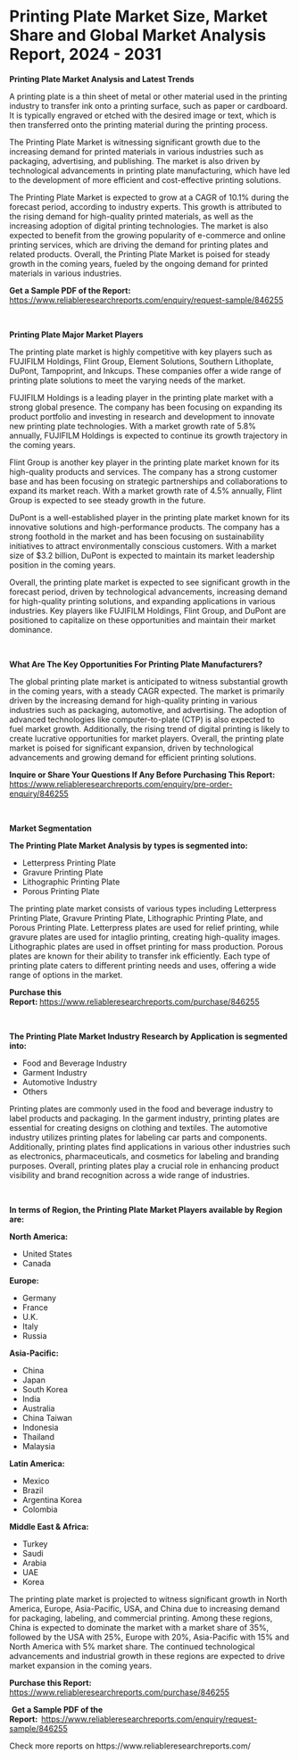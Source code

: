 <p><h1>Printing Plate Market Size, Market Share and Global Market Analysis Report, 2024 - 2031</h1></p><p><strong>Printing Plate Market Analysis and Latest Trends</strong></p>
<p><p>A printing plate is a thin sheet of metal or other material used in the printing industry to transfer ink onto a printing surface, such as paper or cardboard. It is typically engraved or etched with the desired image or text, which is then transferred onto the printing material during the printing process.</p><p>The Printing Plate Market is witnessing significant growth due to the increasing demand for printed materials in various industries such as packaging, advertising, and publishing. The market is also driven by technological advancements in printing plate manufacturing, which have led to the development of more efficient and cost-effective printing solutions.</p><p>The Printing Plate Market is expected to grow at a CAGR of 10.1% during the forecast period, according to industry experts. This growth is attributed to the rising demand for high-quality printed materials, as well as the increasing adoption of digital printing technologies. The market is also expected to benefit from the growing popularity of e-commerce and online printing services, which are driving the demand for printing plates and related products. Overall, the Printing Plate Market is poised for steady growth in the coming years, fueled by the ongoing demand for printed materials in various industries.</p></p>
<p><strong>Get a Sample PDF of the Report:&nbsp;</strong> <a href="https://www.reliableresearchreports.com/enquiry/request-sample/846255">https://www.reliableresearchreports.com/enquiry/request-sample/846255</a></p>
<p>&nbsp;</p>
<p><strong>Printing Plate Major Market Players</strong></p>
<p><p>The printing plate market is highly competitive with key players such as FUJIFILM Holdings, Flint Group, Element Solutions, Southern Lithoplate, DuPont, Tampoprint, and Inkcups. These companies offer a wide range of printing plate solutions to meet the varying needs of the market.</p><p>FUJIFILM Holdings is a leading player in the printing plate market with a strong global presence. The company has been focusing on expanding its product portfolio and investing in research and development to innovate new printing plate technologies. With a market growth rate of 5.8% annually, FUJIFILM Holdings is expected to continue its growth trajectory in the coming years.</p><p>Flint Group is another key player in the printing plate market known for its high-quality products and services. The company has a strong customer base and has been focusing on strategic partnerships and collaborations to expand its market reach. With a market growth rate of 4.5% annually, Flint Group is expected to see steady growth in the future.</p><p>DuPont is a well-established player in the printing plate market known for its innovative solutions and high-performance products. The company has a strong foothold in the market and has been focusing on sustainability initiatives to attract environmentally conscious customers. With a market size of $3.2 billion, DuPont is expected to maintain its market leadership position in the coming years.</p><p>Overall, the printing plate market is expected to see significant growth in the forecast period, driven by technological advancements, increasing demand for high-quality printing solutions, and expanding applications in various industries. Key players like FUJIFILM Holdings, Flint Group, and DuPont are positioned to capitalize on these opportunities and maintain their market dominance.</p></p>
<p>&nbsp;</p>
<p><strong>What Are The Key Opportunities For Printing Plate Manufacturers?</strong></p>
<p><p>The global printing plate market is anticipated to witness substantial growth in the coming years, with a steady CAGR expected. The market is primarily driven by the increasing demand for high-quality printing in various industries such as packaging, automotive, and advertising. The adoption of advanced technologies like computer-to-plate (CTP) is also expected to fuel market growth. Additionally, the rising trend of digital printing is likely to create lucrative opportunities for market players. Overall, the printing plate market is poised for significant expansion, driven by technological advancements and growing demand for efficient printing solutions.</p></p>
<p><strong>Inquire or Share Your Questions If Any Before Purchasing This Report:</strong> <a href="https://www.reliableresearchreports.com/enquiry/pre-order-enquiry/846255">https://www.reliableresearchreports.com/enquiry/pre-order-enquiry/846255</a></p>
<p>&nbsp;</p>
<p><strong>Market Segmentation</strong></p>
<p><strong>The Printing Plate Market Analysis by types is segmented into:</strong></p>
<p><ul><li>Letterpress Printing Plate</li><li>Gravure Printing Plate</li><li>Lithographic Printing Plate</li><li>Porous Printing Plate</li></ul></p>
<p><p>The printing plate market consists of various types including Letterpress Printing Plate, Gravure Printing Plate, Lithographic Printing Plate, and Porous Printing Plate. Letterpress plates are used for relief printing, while gravure plates are used for intaglio printing, creating high-quality images. Lithographic plates are used in offset printing for mass production. Porous plates are known for their ability to transfer ink efficiently. Each type of printing plate caters to different printing needs and uses, offering a wide range of options in the market.</p></p>
<p><strong>Purchase this Report:&nbsp;</strong><a href="https://www.reliableresearchreports.com/purchase/846255">https://www.reliableresearchreports.com/purchase/846255</a></p>
<p>&nbsp;</p>
<p><strong>The Printing Plate Market Industry Research by Application is segmented into:</strong></p>
<p><ul><li>Food and Beverage Industry</li><li>Garment Industry</li><li>Automotive Industry</li><li>Others</li></ul></p>
<p><p>Printing plates are commonly used in the food and beverage industry to label products and packaging. In the garment industry, printing plates are essential for creating designs on clothing and textiles. The automotive industry utilizes printing plates for labeling car parts and components. Additionally, printing plates find applications in various other industries such as electronics, pharmaceuticals, and cosmetics for labeling and branding purposes. Overall, printing plates play a crucial role in enhancing product visibility and brand recognition across a wide range of industries.</p></p>
<p>&nbsp;</p>
<p><strong>In terms of Region, the Printing Plate Market Players available by Region are:</strong></p>
<p>
    <p> <strong> North America: </strong>
        <ul>
            <li>United States</li>
            <li>Canada</li>
        </ul>
        </p> 
    <p> <strong> Europe: </strong>
        <ul>
            <li>Germany</li>
            <li>France</li>
            <li>U.K.</li>
            <li>Italy</li>
            <li>Russia</li>
        </ul>
        </p> 
    <p> <strong> Asia-Pacific: </strong>
        <ul>
            <li>China</li>
            <li>Japan</li>
            <li>South Korea</li>
            <li>India</li>
            <li>Australia</li>
            <li>China Taiwan</li>
            <li>Indonesia</li>
            <li>Thailand</li>
            <li>Malaysia</li>
        </ul>
        </p> 
    <p> <strong> Latin America: </strong>
        <ul>
            <li>Mexico</li>
            <li>Brazil</li>
            <li>Argentina Korea</li>
            <li>Colombia</li>
        </ul>
        </p> 
    <p> <strong> Middle East & Africa: </strong>
        <ul>
            <li>Turkey</li>
            <li>Saudi</li>
            <li>Arabia</li>
            <li>UAE</li>
            <li>Korea</li>
        </ul>
    </p>
    </p>
<p><p>The printing plate market is projected to witness significant growth in North America, Europe, Asia-Pacific, USA, and China due to increasing demand for packaging, labeling, and commercial printing. Among these regions, China is expected to dominate the market with a market share of 35%, followed by the USA with 25%, Europe with 20%, Asia-Pacific with 15% and North America with 5% market share. The continued technological advancements and industrial growth in these regions are expected to drive market expansion in the coming years.</p></p>
<p><strong>Purchase this Report: </strong><a href="https://www.reliableresearchreports.com/purchase/846255">https://www.reliableresearchreports.com/purchase/846255</a></p>
<p>&nbsp;<strong>Get a Sample PDF of the Report:&nbsp;&nbsp;</strong><a href="https://www.reliableresearchreports.com/enquiry/request-sample/846255">https://www.reliableresearchreports.com/enquiry/request-sample/846255</a></p>
<p><strong></strong></p>
<p>Check more reports on https://www.reliableresearchreports.com/</p>
